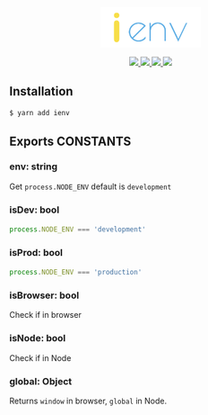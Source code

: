 <p align="center">
  <img width="180" src="./assets/logo.png" />
</p>
<p align="center">
  <a href="https://www.npmjs.com/package/ienv">
    <img src="https://img.shields.io/npm/v/ienv.svg?style=flat-square&" />
  </a>
  <a href="https://travis-ci.org/rwu823/ienv" alt="Build Status">
    <img src="https://img.shields.io/travis/rwu823/ienv.svg?style=flat-square&" />
  </a>
  <a href="https://codecov.io/gh/rwu823/ienv" alt="Coverage">
    <img src="https://img.shields.io/codecov/c/github/rwu823/ienv/master.svg?style=flat-square&" />
  </a>
  <img src="https://img.shields.io/github/license/rwu823/ienv.svg?style=flat-square&" />
</p>

## Installation

```sh
$ yarn add ienv
```

## Exports CONSTANTS

### env: string

Get `process.NODE_ENV` default is `development`

### isDev: bool

```js
process.NODE_ENV === 'development'
```

### isProd: bool

```js
process.NODE_ENV === 'production'
```

### isBrowser: bool

Check if in browser

### isNode: bool

Check if in Node

### global: Object

Returns `window` in browser, `global` in Node.
